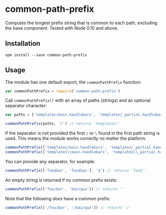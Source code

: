 # common-path-prefix

Computes the longest prefix string that is common to each path, excluding the
base component. Tested with Node 0.10 and above.

## Installation

```
npm install --save common-path-prefix
```

## Usage

The module has one default export, the `commonPathPrefix` function:

```js
var commonPathPrefix = require('common-path-prefix')
```

Call `commonPathPrefix()` with an array of paths (strings) and an optional
separator character:

```js
var paths = ['templates/main.handlebars', 'templates/_partial.handlebars']

commonPathPrefix(paths, '/') // returns 'templates/'
```

If the separator is not provided the first `/` or `\` found in the first path
string is used. This means the module works correctly no matter the platform:

```js
commonPathPrefix(['templates/main.handlebars', 'templates/_partial.handlebars']) // returns 'templates/'
commonPathPrefix(['templates\\main.handlebars', 'templates\\_partial.handlebars']) // returns 'templates\\'
```

You can provide any separator, for example:

```js
commonPathPrefix(['foo$bar', 'foo$baz'], '$') // returns 'foo$''
```

An empty string is returned if no common prefix exists:

```js
commonPathPrefix(['foo/bar', 'baz/qux']) // returns ''
```

Note that the following *does* have a common prefix:

```js
commonPathPrefix(['/foo/bar', '/baz/qux']) // returns '/'
```
